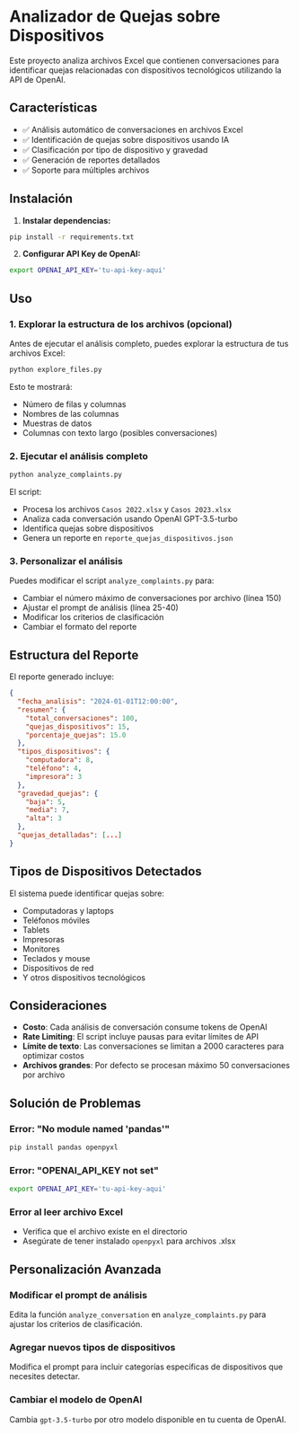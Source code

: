# Analizador de Quejas sobre Dispositivos

Este proyecto analiza archivos Excel que contienen conversaciones para identificar quejas relacionadas con dispositivos tecnológicos utilizando la API de OpenAI.

## Características

- ✅ Análisis automático de conversaciones en archivos Excel
- ✅ Identificación de quejas sobre dispositivos usando IA
- ✅ Clasificación por tipo de dispositivo y gravedad
- ✅ Generación de reportes detallados
- ✅ Soporte para múltiples archivos

## Instalación

1. **Instalar dependencias:**
```bash
pip install -r requirements.txt
```

2. **Configurar API Key de OpenAI:**
```bash
export OPENAI_API_KEY='tu-api-key-aqui'
```

## Uso

### 1. Explorar la estructura de los archivos (opcional)

Antes de ejecutar el análisis completo, puedes explorar la estructura de tus archivos Excel:

```bash
python explore_files.py
```

Esto te mostrará:
- Número de filas y columnas
- Nombres de las columnas
- Muestras de datos
- Columnas con texto largo (posibles conversaciones)

### 2. Ejecutar el análisis completo

```bash
python analyze_complaints.py
```

El script:
- Procesa los archivos `Casos 2022.xlsx` y `Casos 2023.xlsx`
- Analiza cada conversación usando OpenAI GPT-3.5-turbo
- Identifica quejas sobre dispositivos
- Genera un reporte en `reporte_quejas_dispositivos.json`

### 3. Personalizar el análisis

Puedes modificar el script `analyze_complaints.py` para:

- Cambiar el número máximo de conversaciones por archivo (línea 150)
- Ajustar el prompt de análisis (línea 25-40)
- Modificar los criterios de clasificación
- Cambiar el formato del reporte

## Estructura del Reporte

El reporte generado incluye:

```json
{
  "fecha_analisis": "2024-01-01T12:00:00",
  "resumen": {
    "total_conversaciones": 100,
    "quejas_dispositivos": 15,
    "porcentaje_quejas": 15.0
  },
  "tipos_dispositivos": {
    "computadora": 8,
    "teléfono": 4,
    "impresora": 3
  },
  "gravedad_quejas": {
    "baja": 5,
    "media": 7,
    "alta": 3
  },
  "quejas_detalladas": [...]
}
```

## Tipos de Dispositivos Detectados

El sistema puede identificar quejas sobre:
- Computadoras y laptops
- Teléfonos móviles
- Tablets
- Impresoras
- Monitores
- Teclados y mouse
- Dispositivos de red
- Y otros dispositivos tecnológicos

## Consideraciones

- **Costo**: Cada análisis de conversación consume tokens de OpenAI
- **Rate Limiting**: El script incluye pausas para evitar límites de API
- **Límite de texto**: Las conversaciones se limitan a 2000 caracteres para optimizar costos
- **Archivos grandes**: Por defecto se procesan máximo 50 conversaciones por archivo

## Solución de Problemas

### Error: "No module named 'pandas'"
```bash
pip install pandas openpyxl
```

### Error: "OPENAI_API_KEY not set"
```bash
export OPENAI_API_KEY='tu-api-key-aqui'
```

### Error al leer archivo Excel
- Verifica que el archivo existe en el directorio
- Asegúrate de tener instalado `openpyxl` para archivos .xlsx

## Personalización Avanzada

### Modificar el prompt de análisis

Edita la función `analyze_conversation` en `analyze_complaints.py` para ajustar los criterios de clasificación.

### Agregar nuevos tipos de dispositivos

Modifica el prompt para incluir categorías específicas de dispositivos que necesites detectar.

### Cambiar el modelo de OpenAI

Cambia `gpt-3.5-turbo` por otro modelo disponible en tu cuenta de OpenAI. 
